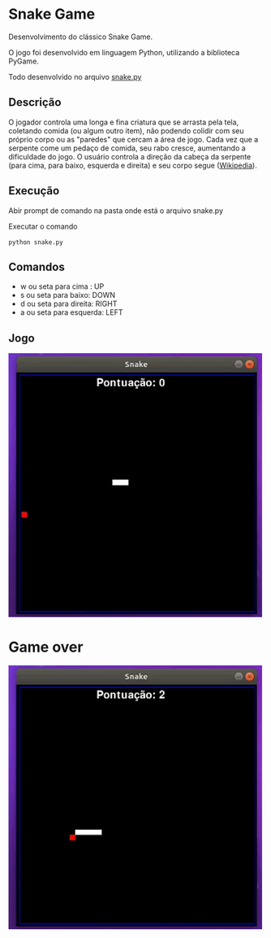 # Snake Game
Desenvolvimento do clássico Snake Game.


O jogo foi desenvolvido em linguagem Python, utilizando a biblioteca PyGame.

Todo desenvolvido no arquivo [snake.py](/snake.py)

## Descrição
O jogador controla uma longa e fina criatura que se arrasta pela tela, coletando comida (ou algum outro item), não podendo colidir com seu próprio corpo ou as "paredes" que cercam a área de jogo. Cada vez que a serpente come um pedaço de comida, seu rabo cresce, aumentando a dificuldade do jogo. O usuário controla a direção da cabeça da serpente (para cima, para baixo, esquerda e direita) e seu corpo segue ([Wikipedia](https://pt.wikipedia.org/wiki/Serpente_(jogo_eletr%C3%B4nico))).

## Execução
Abir prompt de comando na pasta onde está o arquivo snake.py

Executar o comando 
```
python snake.py
```

## Comandos
- w ou seta para cima :     UP
- s ou seta para baixo:     DOWN
- d ou seta para direita:   RIGHT
- a ou seta para esquerda:  LEFT

## Jogo

![gift1](gift/game-snake.gif)


# Game over

![](gift/game-snake-game-over.gif)

